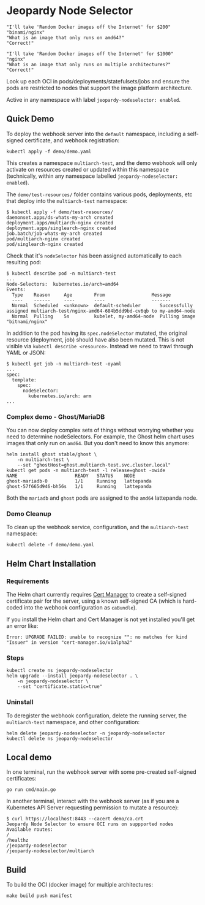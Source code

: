 # Jeopardy Node Selector

```script
"I'll take 'Random Docker images off the Internet' for $200"
"binami/nginx"
"What is an image that only runs on amd64?"
"Correct!"

"I'll take 'Random Docker images off the Internet' for $1000"
"nginx"
"What is an image that only runs on multiple architectures?"
"Correct!"
```

Look up each OCI in pods/deployments/statefulsets/jobs and ensure the pods are restricted to nodes that support the image platform architecture.

Active in any namespace with label `jeopardy-nodeselector: enabled`.

## Quick Demo

To deploy the webhook server into the `default` namespace, including a self-signed certificate, and webhook registration:

```plain
kubectl apply -f demo/demo.yaml
```

This creates a namespace `multiarch-test`, and the demo webhook will only activate on resources created or updated within this namespace (technically, within any namespace labelled `jeopardy-nodeselector: enabled`).

The `demo/test-resources/` folder contains various pods, deployments, etc that deploy into the `multiarch-test` namespace:

```plain
$ kubectl apply -f demo/test-resources/
daemonset.apps/ds-whats-my-arch created
deployment.apps/multiarch-nginx created
deployment.apps/singlearch-nginx created
job.batch/job-whats-my-arch created
pod/multiarch-nginx created
pod/singlearch-nginx created
```

Check that it's `nodeSelector` has been assigned automatically to each resulting pod:

```plain
$ kubectl describe pod -n multiarch-test
...
Node-Selectors:  kubernetes.io/arch=amd64
Events:
  Type    Reason     Age        From                 Message
  ----    ------     ----       ----                 -------
  Normal  Scheduled  <unknown>  default-scheduler       Successfully assigned multiarch-test/nginx-amd64-684b5dd9bd-cv6qb to my-amd64-node
  Normal  Pulling    5s         kubelet, my-amd64-node  Pulling image "bitnami/nginx"
```

In addition to the pod having its `spec.nodeSelector` mutated, the original resource (deployment, job) should have also been mutated. This is not visible via `kubectl describe <resource>`. Instead we need to trawl through YAML or JSON:

```plain
$ kubectl get job -n multiarch-test -oyaml
...
spec:
  template:
    spec:
      nodeSelector:
        kubernetes.io/arch: arm
...
```

### Complex demo - Ghost/MariaDB

You can now deploy complex sets of things without worrying whether you need to determine nodeSelectors. For example, the Ghost helm chart uses images that only run on `amd64`. But you don't need to know this anymore:

```plain
helm install ghost stable/ghost \
    -n multiarch-test \
    --set "ghostHost=ghost.multiarch-test.svc.cluster.local"
kubectl get pods -n multiarch-test -l release=ghost -owide
NAME                     READY   STATUS    NODE
ghost-mariadb-0          1/1     Running   lattepanda
ghost-57f665d946-bh56s   1/1     Running   lattepanda
```

Both the `mariadb` and `ghost` pods are assigned to the `amd64` lattepanda node.

### Demo Cleanup

To clean up the webhook service, configuration, and the `multiarch-test` namespace:

```plain
kubectl delete -f demo/demo.yaml
```

## Helm Chart Installation

### Requirements

The Helm chart currently requires [Cert Manager](https://cert-manager.io) to create a self-signed certificate pair for the server, using a known self-signed CA (which is hard-coded into the webhook configuration as `caBundle`).

If you install the Helm chart and Cert Manager is not yet installed you'll get an error like:

```plain
Error: UPGRADE FAILED: unable to recognize "": no matches for kind "Issuer" in version "cert-manager.io/v1alpha2"
```

### Steps

```plain
kubectl create ns jeopardy-nodeselector
helm upgrade --install jeopardy-nodeselector . \
    -n jeopardy-nodeselector \
    --set "certificate.static=true"
```

### Uninstall

To deregister the webhook configuration, delete the running server, the `multiarch-test` namespace, and other configuration:

```plain
helm delete jeopardy-nodeselector -n jeopardy-nodeselector
kubectl delete ns jeopardy-nodeselector
```

## Local demo

In one terminal, run the webhook server with some pre-created self-signed certificates:

```plain
go run cmd/main.go
```

In another terminal, interact with the webhook server (as if you are a Kubernetes API Server requesting permission to mutate a resource):

```plain
$ curl https://localhost:8443 --cacert demo/ca.crt
Jeopardy Node Selector to ensure OCI runs on suppported nodes
Available routes:
/
/healthz
/jeopardy-nodeselector
/jeopardy-nodeselector/multiarch
```

## Build

To build the OCI (docker image) for multiple architectures:

```plain
make build push manifest
```
